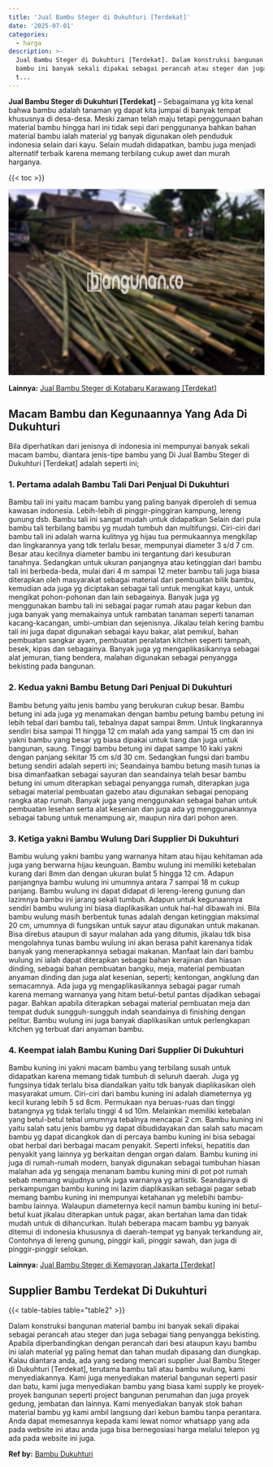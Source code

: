```yaml
---
title: 'Jual Bambu Steger di Dukuhturi [Terdekat]'
date: '2025-07-01'
categories:
  - harga
description: >-
  Jual Bambu Steger di Dukuhturi [Terdekat]. Dalam konstruksi bangunan material
  bambu ini banyak sekali dipakai sebagai perancah atau steger dan juga sebagai
  t...
---
```


**Jual Bambu Steger di Dukuhturi \[Terdekat\]** – Sebagaimana yg kita kenal bahwa bambu adalah tanaman yg dapat kita jumpai di banyak tempat khususnya di desa-desa. Meski zaman telah maju tetapi penggunaan bahan material bambu hingga hari ini tidak sepi dari penggunanya bahkan bahan material bambu ialah material yg banyak digunakan oleh penduduk indonesia selain dari kayu. Selain mudah didapatkan, bambu juga menjadi alternatif terbaik karena memang terbilang cukup awet dan murah harganya.

{{< toc >}}

![Jual Bambu Steger di Dukuhturi [Terdekat]](/images/jual-bambu-tali-06.png)

**Lainnya:** [Jual Bambu Steger di Kotabaru Karawang \[Terdekat\]](https://bambu.bangunan.co/jual-bambu-steger-di-kotabaru-karawang-terdekat/)

## Macam Bambu dan Kegunaannya Yang Ada Di Dukuhturi

Bila diperhatikan dari jenisnya di indonesia ini mempunyai banyak sekali macam bambu, diantara jenis-tipe bambu yang Di Jual Bambu Steger di Dukuhturi \[Terdekat\] adalah seperti ini;

### 1\. Pertama adalah Bambu Tali Dari Penjual Di Dukuhturi

Bambu tali ini yaitu macam bambu yang paling banyak diperoleh di semua kawasan indonesia. Lebih-lebih di pinggir-pinggiran kampung, lereng gunung dsb. Bambu tali ini sangat mudah untuk didapatkan Selain dari pula bambu tali terbilang bambu yg mudah tumbuh dan multifungsi. Ciri-ciri dari bambu tali ini adalah warna kulitnya yg hijau tua permukaannya mengkilap dan lingkarannya yang tdk terlalu besar, mempunyai diameter 3 s/d 7 cm. Besar atau kecilnya diameter bambu ini tergantung dari kesuburan tanahnya. Sedangkan untuk ukuran panjangnya atau ketinggian dari bambu tali ini berbeda-beda, mulai dari 4 m sampai 12 meter bambu tali juga biasa diterapkan oleh masyarakat sebagai material dari pembuatan bilik bambu, kemudian ada juga yg diciptakan sebagai tali untuk mengikat kayu, untuk mengikat pohon-pohonan dan lain sebagainya. Banyak juga yg menggunakan bambu tali ini sebagai pagar rumah atau pagar kebun dan juga banyak yang memakainya untuk rambatan tanaman seperti tanaman kacang-kacangan, umbi-umbian dan sejenisnya. Jikalau telah kering bambu tali ini juga dapat digunakan sebagai kayu bakar, alat pemikul, bahan pembuatan sangkar ayam, pembuatan peralatan kitchen seperti tampah, besek, kipas dan sebagainya. Banyak juga yg mengaplikasikannya sebagai alat jemuran, tiang bendera, malahan digunakan sebagai penyangga bekisting pada bangunan.

### 2\. Kedua yakni Bambu Betung Dari Penjual Di Dukuhturi

Bambu betung yaitu jenis bambu yang berukuran cukup besar. Bambu betung ini ada juga yg menamakan dengan bambu petung bambu petung ini lebih tebal dari bambu tali, tebalnya dapat sampai 8mm. Untuk lingkarannya sendiri bisa sampai 11 hingga 12 cm malah ada yang sampai 15 cm dan ini yakni bambu yang besar yg biasa dipakai untuk tiang dan juga untuk bangunan, saung. Tinggi bambu betung ini dapat sampe 10 kaki yakni dengan panjang sekitar 15 cm s/d 30 cm. Sedangkan fungsi dari bambu betung sendiri adalah seperti ini; Seandainya bambu betung masih tunas ia bisa dimanfaatkan sebagai sayuran dan seandainya telah besar bambu betung ini umum diterapkan sebagai penyangga rumah, diterapkan juga sebagai material pembuatan gazebo atau digunakan sebagai penopang rangka atap rumah. Banyak juga yang menggunakan sebagai bahan untuk pembuatan lesehan serta alat kesenian dan juga ada yg menggunakannya sebagai tabung untuk menampung air, maupun nira dari pohon aren.

### 3\. Ketiga yakni Bambu Wulung Dari Supplier Di Dukuhturi

Bambu wulung yakni bambu yang warnanya hitam atau hijau kehitaman ada juga yang berwarna hijau keunguan. Bambu wulung ini memiliki ketebalan kurang dari 8mm dan dengan ukuran bulat 5 hingga 12 cm. Adapun panjangnya bambu wulung ini umumnya antara 7 sampai 18 m cukup panjang. Bambu wulung ini dapat didapat di lereng-lereng gunung dan lazimnya bambu ini jarang sekali tumbuh. Adapun untuk kegunaannya sendiri bambu wulung ini biasa diaplikasikan untuk hal-hal dibawah ini. Bila bambu wulung masih berbentuk tunas adalah dengan ketinggian maksimal 20 cm, umumnya di fungsikan untuk sayur atau digunakan untuk makanan. Bisa direbus ataupun di sayur malahan ada yang ditumis, jikalau tdk bisa mengolahnya tunas bambu wulung ini akan berasa pahit karenanya tidak banyak yang menerapkannya sebagai makanan. Manfaat lain dari bambu wulung ini ialah dapat diterapkan sebagai bahan kerajinan dan hiasan dinding, sebagai bahan pembuatan bangku, meja, material pembuatan anyaman dinding dan juga alat kesenian, seperti; kentongan, angklung dan semacamnya. Ada juga yg mengaplikasikannya sebagai pagar rumah karena memang warnanya yang hitam betul-betul pantas dijadikan sebagai pagar. Bahkan apabila diterapkan sebagai material pembuatan meja dan tempat duduk sungguh-sungguh indah seandainya di finishing dengan pelitur. Bambu wulung ini juga banyak diaplikasikan untuk perlengkapan kitchen yg terbuat dari anyaman bambu.

### 4\. Keempat ialah Bambu Kuning Dari Supplier Di Dukuhturi

Bambu kuning ini yakni macam bambu yang terbilang susah untuk didapatkan karena memang tidak tumbuh di seluruh daerah. Juga yg fungsinya tidak terlalu bisa diandalkan yaitu tdk banyak diaplikasikan oleh masyarakat umum. Ciri-ciri dari bambu kuning ini adalah diameternya yg kecil kurang lebih 5 sd 8cm. Permukaan nya beruas-ruas dan tinggi batangnya yg tidak terlalu tinggi 4 sd 10m. Melainkan memiliki ketebalan yang betul-betul tebal umumnya tebalnya mencapai 2 cm. Bambu kuning ini yaitu salah satu jenis bambu yg dapat dibudidayakan dan salah satu macam bambu yg dapat dicangkok dan di percaya bambu kuning ini bisa sebagai obat herbal dari berbagai macam penyakit. Seperti infeksi, hepatitis dan penyakit yang lainnya yg berkaitan dengan organ dalam. Bambu kuning ini juga di rumah-rumah modern, banyak digunakan sebagai tumbuhan hiasan malahan ada yg sengaja menanam bambu kuning mini di pot pot rumah sebab memang wujudnya unik juga warnanya yg artistik. Seandainya di perkampungan bambu kuning ini lazim diaplikasikan sebagai pagar sebab memang bambu kuning ini mempunyai ketahanan yg melebihi bambu-bambu lainnya. Walaupun diameternya kecil namun bambu kuning ini betul-betul kuat jikalau diterapkan untuk pagar, akan bertahan lama dan tidak mudah untuk di dihancurkan. Itulah beberapa macam bambu yg banyak ditemui di indonesia khususnya di daerah-tempat yg banyak terkandung air, Contohnya di lereng gunung, pinggir kali, pinggir sawah, dan juga di pinggir-pinggir selokan.

**Lainnya:** [Jual Bambu Steger di Kemayoran Jakarta \[Terdekat\]](https://bambu.bangunan.co/jual-bambu-steger-di-kemayoran-jakarta-terdekat/)

## Supplier Bambu Terdekat Di Dukuhturi

{{< table-tables table="table2" >}}

Dalam konstruksi bangunan material bambu ini banyak sekali dipakai sebagai perancah atau steger dan juga sebagai tiang penyangga bekisting. Apabila diperbandingkan dengan perancah dari besi ataupun kayu bambu ini ialah material yg paling hemat dan tahan mudah dipasang dan diungkap. Kalau diantara anda, ada yang sedang mencari supplier Jual Bambu Steger di Dukuhturi \[Terdekat\], terutama bambu tali atau bambu wulung, kami menyediakannya. Kami juga menyediakan material bangunan seperti pasir dan batu, kami juga menyediakan bambu yang biasa kami supply ke proyek-proyek bangunan seperti project bangunan perumahan dan juga proyek gedung, jembatan dan lainnya. Kami menyediakan banyak stok bahan material bambu yg kami ambil langsung dari kebun bambu tanpa perantara. Anda dapat memesannya kepada kami lewat nomor whatsapp yang ada pada website ini atau anda juga bisa bernegosiasi harga melalui telepon yg ada pada website ini juga.

**Ref by:** [Bambu Dukuhturi](https://id.wikipedia.org/wiki/Bambu)
